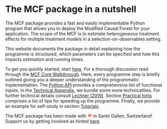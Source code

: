 # The MCF package in a nutshell

The MCF package provides a fast and easily implementable Python program that allows you to deploy the Modified Causal Forest for your application. The scope of the MCF is to estimate heterogeneous treatment effects for multiple treatment models in a selection-on-observables setting.    

This website documents the package in detail explaining how the programme is structured, which parameters can be specified and how this impacts estimation and running times. 

To get you quickly started, start [here](./quick_start.md).  For a thorough discussion read through the [MCF Core Walkthrough](./part_i.md). Here, every programme step is briefly outlined giving you a deeper understanding of the programmatic implementation. The [Python API](./core_6.md)  provides a comprehensive list of functional inputs. In the [Technical Appendix](./techn_app.md), we bundle some more technicalities. For further technical details consult [Lechner (2019)](https://arxiv.org/abs/1812.09487). Section [Practical hints](./core_5.md) comprises a list of tips for speeding up the programme. Finally, we provide an example for self-study in section [Tutorials](./tutorial_1.md).

The MCF package has been made with <span style="color: #FF7F50;">&#9829;</span> in Sankt Gallen, Switzerland! Support us by getting involved as hinted [here](./intro_3.md).     
